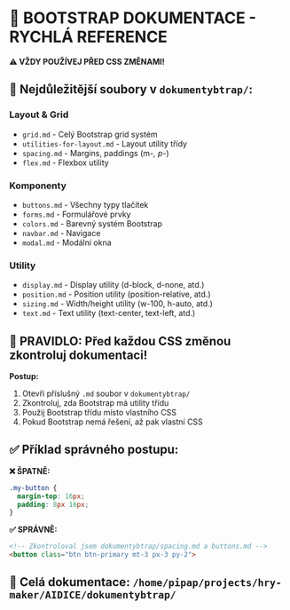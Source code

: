 # 📖 BOOTSTRAP DOKUMENTACE - RYCHLÁ REFERENCE

**⚠️ VŽDY POUŽÍVEJ PŘED CSS ZMĚNAMI!**

## 🎯 Nejdůležitější soubory v `dokumentybtrap/`:

### Layout & Grid
- `grid.md` - Celý Bootstrap grid systém
- `utilities-for-layout.md` - Layout utility třídy
- `spacing.md` - Margins, paddings (m-*, p-*)
- `flex.md` - Flexbox utility

### Komponenty  
- `buttons.md` - Všechny typy tlačítek
- `forms.md` - Formulářové prvky
- `colors.md` - Barevný systém Bootstrap
- `navbar.md` - Navigace
- `modal.md` - Modální okna

### Utility
- `display.md` - Display utility (d-block, d-none, atd.)
- `position.md` - Position utility (position-relative, atd.)
- `sizing.md` - Width/height utility (w-100, h-auto, atd.)
- `text.md` - Text utility (text-center, text-left, atd.)

## 🚨 PRAVIDLO: Před každou CSS změnou zkontroluj dokumentaci!

**Postup:**
1. Otevři příslušný `.md` soubor v `dokumentybtrap/`
2. Zkontroluj, zda Bootstrap má utility třídu
3. Použij Bootstrap třídu místo vlastního CSS
4. Pokud Bootstrap nemá řešení, až pak vlastní CSS

## ✅ Příklad správného postupu:

**❌ ŠPATNĚ:**
```css
.my-button {
  margin-top: 16px;
  padding: 8px 16px;
}
```

**✅ SPRÁVNĚ:**
```html
<!-- Zkontroloval jsem dokumentybtrap/spacing.md a buttons.md -->
<button class="btn btn-primary mt-3 px-3 py-2">
```

## 📁 Celá dokumentace: `/home/pipap/projects/hry-maker/AIDICE/dokumentybtrap/`
